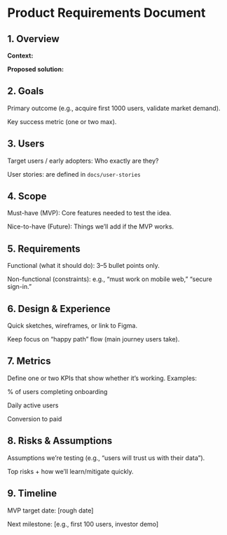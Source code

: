 # Product Requirements Document
<!-- Lean PRD (Startup Version) -->

## 1. Overview
**Context:**
<!-- Problem statement + opportunity. -->

**Proposed solution:**
<!-- Short description in one or two sentences. -->

## 2. Goals
Primary outcome (e.g., acquire first 1000 users, validate market demand).

Key success metric (one or two max).

## 3. Users
Target users / early adopters: Who exactly are they?

User stories: are defined in `docs/user-stories`


## 4. Scope
Must-have (MVP): Core features needed to test the idea.

Nice-to-have (Future): Things we’ll add if the MVP works.

## 5. Requirements
Functional (what it should do): 3–5 bullet points only.

Non-functional (constraints): e.g., “must work on mobile web,” “secure sign-in.”

## 6. Design & Experience

Quick sketches, wireframes, or link to Figma.

Keep focus on “happy path” flow (main journey users take).

## 7. Metrics
Define one or two KPIs that show whether it’s working.
Examples:

% of users completing onboarding

Daily active users

Conversion to paid

## 8. Risks & Assumptions
Assumptions we’re testing (e.g., “users will trust us with their data”).

Top risks + how we’ll learn/mitigate quickly.

## 9. Timeline
MVP target date: [rough date]

Next milestone: [e.g., first 100 users, investor demo]
